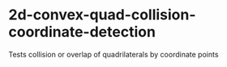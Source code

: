 # 2d-convex-quad-collision-coordinate-detection
Tests collision or overlap of quadrilaterals by coordinate points
